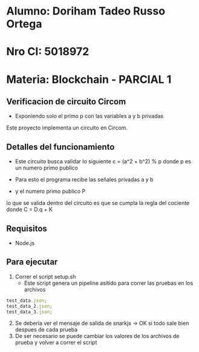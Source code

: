 # Alumno: Doriham Tadeo Russo Ortega

# Nro CI: 5018972

# Materia: Blockchain - PARCIAL 1

## Verificacion de circuito Circom

- Exponiendo solo el primo p con las variables a y b privadas

Este proyecto implementa un circuito en Circom.

## Detalles del funcionamiento

- Este circuito busca validar lo siguiente c = (a^2 + b^2) % p donde p es un numero primo publico

- Para esto el programa recibe las señales privadas a y b
- y el numero primo publico P

lo que se valida dentro del circuito es que se cumpla la regla del cociente donde C = D.q + K

## Requisitos

- Node.js

## Para ejecutar

1. Correr el script setup.sh
   - Este script genera un pipeline asitido para correr las pruebas en los archivos

```javascript
test_data.json;
test_data_2.json;
test_data_3.json;
```

2. Se deberia ver el mensaje de salida de snarkjs -> OK si todo sale bien despues de cada prueba
3. De ser necesario se puede cambiar los valores de los archivos de prueba y volver a correr el script
